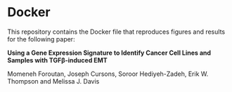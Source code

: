 # Docker 

This repository contains the Docker file that reproduces figures and results for the following paper:

**Using a Gene Expression Signature to Identify Cancer Cell Lines and Samples with TGFβ-induced EMT**  

Momeneh Foroutan, Joseph Cursons, Soroor Hediyeh-Zadeh, Erik W. Thompson and Melissa J. Davis

